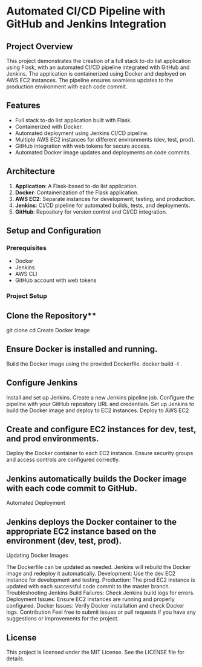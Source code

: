 # Automated CI/CD Pipeline with GitHub and Jenkins Integration

## Project Overview

This project demonstrates the creation of a full stack to-do list application using Flask, with an automated CI/CD pipeline integrated with GitHub and Jenkins. The application is containerized using Docker and deployed on AWS EC2 instances. The pipeline ensures seamless updates to the production environment with each code commit.

## Features

- Full stack to-do list application built with Flask.
- Containerized with Docker.
- Automated deployment using Jenkins CI/CD pipeline.
- Multiple AWS EC2 instances for different environments (dev, test, prod).
- GitHub integration with web tokens for secure access.
- Automated Docker image updates and deployments on code commits.

## Architecture

1. **Application**: A Flask-based to-do list application.
2. **Docker**: Containerization of the Flask application.
3. **AWS EC2**: Separate instances for development, testing, and production.
4. **Jenkins**: CI/CD pipeline for automated builds, tests, and deployments.
5. **GitHub**: Repository for version control and CI/CD integration.

## Setup and Configuration

### Prerequisites

- Docker
- Jenkins
- AWS CLI
- GitHub account with web tokens

### Project Setup

## Clone the Repository**
 
   git clone <repository-url>
   cd <repository-directory>
Create Docker Image

##  Ensure Docker is installed and running.
Build the Docker image using the provided Dockerfile.
docker build -t <image-name> .

## Configure Jenkins
Install and set up Jenkins.
Create a new Jenkins pipeline job.
Configure the pipeline with your GitHub repository URL and credentials.
Set up Jenkins to build the Docker image and deploy to EC2 instances.
Deploy to AWS EC2

## Create and configure EC2 instances for dev, test, and prod environments.
Deploy the Docker container to each EC2 instance.
Ensure security groups and access controls are configured correctly.


## Jenkins automatically builds the Docker image with each code commit to GitHub.
Automated Deployment

## Jenkins deploys the Docker container to the appropriate EC2 instance based on the environment (dev, test, prod).
Updating Docker Images

The Dockerfile can be updated as needed. Jenkins will rebuild the Docker image and redeploy it automatically.
Development: Use the dev EC2 instance for development and testing.
Production: The prod EC2 instance is updated with each successful code commit to the master branch.
Troubleshooting
Jenkins Build Failures: Check Jenkins build logs for errors.
Deployment Issues: Ensure EC2 instances are running and properly configured.
Docker Issues: Verify Docker installation and check Docker logs.
Contribution
Feel free to submit issues or pull requests if you have any suggestions or improvements for the project.

## License
This project is licensed under the MIT License. See the LICENSE file for details.

